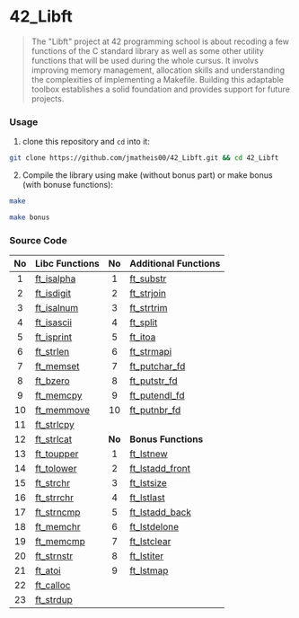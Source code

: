 # 42_Libft
>The "Libft" project at 42 programming school is about recoding a few functions of the C standard library as well as some other utility functions that will be used during the whole cursus.
It involvs improving memory management, allocation skills and understanding the complexities of implementing a Makefile. Building this adaptable toolbox establishes a solid foundation and provides support for future projects.

### Usage
1. clone this repository and `cd` into it:

```zsh
git clone https://github.com/jmatheis00/42_Libft.git && cd 42_Libft
```

2. Compile the library using make (without bonus part) or make bonus (with bonuse functions):

```zsh
make
```

```zsh
make bonus
```

### Source Code

| No  | Libc Functions                                                                 | No  | Additional Functions                                                                 |
| :-: | :----------------------------------------------------------------------------- | :-: | :--------------------------------------------------------------------------------------- |
| 1   | [ft_isalpha](https://github.com/jmatheis00/42_Libft/blob/master/ft_isalpha.c)   | 1   | [ft_substr](https://github.com/jmatheis00/42_Libft/blob/master/ft_substr.c)         |
| 2   | [ft_isdigit](https://github.com/jmatheis00/42_Libft/blob/master/ft_isdigit.c)   | 2   | [ft_strjoin](https://github.com/jmatheis00/42_Libft/blob/master/ft_strjoin.c)       |
| 3   | [ft_isalnum](https://github.com/jmatheis00/42_Libft/blob/master/ft_isalnum.c)   | 3   | [ft_strtrim](https://github.com/jmatheis00/42_Libft/blob/master/ft_strtrim.c)       |
| 4   | [ft_isascii](https://github.com/jmatheis00/42_Libft/blob/master/ft_isascii.c)   | 4   | [ft_split](https://github.com/jmatheis00/42_Libft/blob/master/ft_split.c)           |
| 5   | [ft_isprint](https://github.com/jmatheis00/42_Libft/blob/master/ft_isprint.c)   | 5   | [ft_itoa](https://github.com/jmatheis00/42_Libft/blob/master/ft_itoa.c)             |
| 6   | [ft_strlen](https://github.com/jmatheis00/42_Libft/blob/master/ft_strlen.c)     | 6   | [ft_strmapi](https://github.com/jmatheis00/42_Libft/blob/master/ft_strmapi.c)       |
| 7   | [ft_memset](https://github.com/jmatheis00/42_Libft/blob/master/ft_memset.c)     | 7   | [ft_putchar_fd](https://github.com/jmatheis00/42_Libft/blob/master/ft_putchar_fd.c) |
| 8   | [ft_bzero](https://github.com/jmatheis00/42_Libft/blob/master/ft_bzero.c)       | 8   | [ft_putstr_fd](https://github.com/jmatheis00/42_Libft/blob/master/ft_putstr_fd.c)   |
| 9   | [ft_memcpy](https://github.com/jmatheis00/42_Libft/blob/master/ft_memcpy.c)     | 9   | [ft_putendl_fd](https://github.com/jmatheis00/42_Libft/blob/master/ft_putendl_fd.c) |
| 10  | [ft_memmove](https://github.com/jmatheis00/42_Libft/blob/master/ft_memmove.c)   | 10  | [ft_putnbr_fd](https://github.com/jmatheis00/42_Libft/blob/master/ft_putnbr_fd.c)   |
| 11  | [ft_strlcpy](https://github.com/jmatheis00/42_Libft/blob/master/ft_strlcpy.c)   |     |                                                                                     |
| 12  | [ft_strlcat](https://github.com/jmatheis00/42_Libft/blob/master/ft_strlcat.c)   | **No**  | **Bonus Functions**                                                                 |
| 13  | [ft_toupper](https://github.com/jmatheis00/42_Libft/blob/master/ft_toupper.c)   | 1   | [ft_lstnew](https://github.com/jmatheis00/42_Libft/blob/master/ft_lstnew.c)         |
| 14  | [ft_tolower](https://github.com/jmatheis00/42_Libft/blob/master/ft_tolower.c)   | 2   | [ft_lstadd_front](https://github.com/jmatheis00/42_Libft/blob/master/ft_lstadd_front.c) |
| 15  | [ft_strchr](https://github.com/jmatheis00/42_Libft/blob/master/ft_strchr.c)     | 3   | [ft_lstsize](https://github.com/jmatheis00/42_Libft/blob/master/ft_lstsize.c)       |
| 16  | [ft_strrchr](https://github.com/jmatheis00/42_Libft/blob/master/ft_strrchr.c)   | 4   | [ft_lstlast](https://github.com/jmatheis00/42_Libft/blob/master/ft_lstlast.c)       |
| 17  | [ft_strncmp](https://github.com/jmatheis00/42_Libft/blob/master/ft_strncmp.c)   | 5   | [ft_lstadd_back](https://github.com/jmatheis00/42_Libft/blob/master/ft_lstadd_back.c) |
| 18  | [ft_memchr](https://github.com/jmatheis00/42_Libft/blob/master/ft_memchr.c)     | 6   | [ft_lstdelone](https://github.com/jmatheis00/42_Libft/blob/master/ft_lstdelone.c)   |
| 19  | [ft_memcmp](https://github.com/jmatheis00/42_Libft/blob/master/ft_memcmp.c)     | 7   | [ft_lstclear](https://github.com/jmatheis00/42_Libft/blob/master/ft_lstclear.c)     |
| 20  | [ft_strnstr](https://github.com/jmatheis00/42_Libft/blob/master/ft_strnstr.c)   | 8   | [ft_lstiter](https://github.com/jmatheis00/42_Libft/blob/master/ft_lstiter.c)       |
| 21  | [ft_atoi](https://github.com/jmatheis00/42_Libft/blob/master/ft_atoi.c)         | 9   | [ft_lstmap](https://github.com/jmatheis00/42_Libft/blob/master/ft_lstmap.c)         |
| 22  | [ft_calloc](https://github.com/jmatheis00/42_Libft/blob/master/ft_calloc.c)     |     |                                                                                     |
| 23  | [ft_strdup](https://github.com/jmatheis00/42_Libft/blob/master/ft_strdup.c)     |     |                                                                                     |

